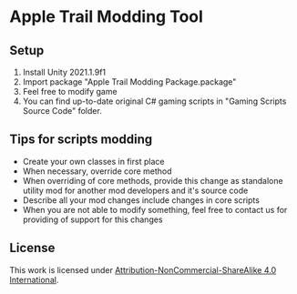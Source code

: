 # Apple Trail Modding Tool
## Setup
1. Install Unity 2021.1.9f1
2. Import package "Apple Trail Modding Package.package"
3. Feel free to modify game
4. You can find up-to-date original C# gaming scripts in "Gaming Scripts Source Code" folder.
## Tips for scripts modding
* Create your own classes in first place
* When necessary, override core method
* When overriding of core methods, provide this change as standalone utility mod for another mod developers and it's source code
* Describe all your mod changes include changes in core scripts
* When you are not able to modify something, feel free to contact us for providing of support for this changes
## License
This work is licensed under [Attribution-NonCommercial-ShareAlike 4.0 International](http://creativecommons.org/licenses/by-nc-sa/4.0/).